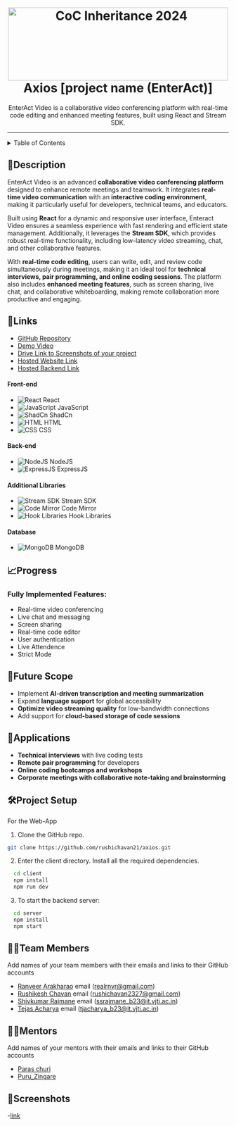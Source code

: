 <h1 align="center">
  <a href="https://github.com/CommunityOfCoders/Inheritance-2024">
    <img src="./Untitled.png" alt="CoC Inheritance 2024" width="500" height="166">
  </a>
  <br>
 Axios [project name (EnterAct)]
</h1>

<div align="center">
EnterAct Video is a collaborative video conferencing platform with real-time code editing and enhanced meeting features, built using React and Stream SDK.
</div>
<hr>

<details>
<summary>Table of Contents</summary>

- [Description](#description)
- [Links](#links)
- [Tech Stack](#tech-stack)
- [Progress](#progress)
- [Future Scope](#future-scope)
- [Applications](#applications)
- [Project Setup](#project-setup)
- [Usage](#usage)
- [Team Members](#team-members)
- [Mentors](#mentors)
- [Screenshots](#screenshots)

</details>

## 📝Description
EnterAct Video is an advanced **collaborative video conferencing platform** designed to enhance remote meetings and teamwork. It integrates **real-time video communication** with an **interactive coding environment**, making it particularly useful for developers, technical teams, and educators.

Built using **React** for a dynamic and responsive user interface, Enteract Video ensures a seamless experience with fast rendering and efficient state management. Additionally, it leverages the **Stream SDK**, which provides robust real-time functionality, including low-latency video streaming, chat, and other collaborative features.

With **real-time code editing**, users can write, edit, and review code simultaneously during meetings, making it an ideal tool for **technical interviews, pair programming, and online coding sessions**. The platform also includes **enhanced meeting features**, such as screen sharing, live chat, and collaborative whiteboarding, making remote collaboration more productive and engaging.

## 🔗Links

- [GitHub Repository](https://github.com/rushichavan21/axios)
- [Demo Video](https://drive.google.com/drive/folders/11BZeFkPkF-O0Ek4oG_WOH19e5C8pOG_K?usp=sharing)
- [Drive Link to Screenshots of your project](https://drive.google.com/drive/folders/11BZeFkPkF-O0Ek4oG_WOH19e5C8pOG_K?usp=sharing)
- [Hosted Website Link](https://enteract-video.vercel.app/)
- [Hosted Backend Link](https://axios-fky5.vercel.app/)


#### Front-end  
- ![React](https://img.shields.io/badge/-React-61DAFB?logo=react&logoColor=white&style=flat) React  
- ![JavaScript](https://img.shields.io/badge/-JavaScript-F7DF1E?logo=javascript&logoColor=black&style=flat) JavaScript  
- ![ShadCn](https://img.shields.io/badge/-ShadCn-000000?logo=tailwindcss&logoColor=white&style=flat) ShadCn  
- ![HTML](https://img.shields.io/badge/-HTML-E34F26?logo=html5&logoColor=white&style=flat) HTML  
- ![CSS](https://img.shields.io/badge/-CSS-1572B6?logo=css3&logoColor=white&style=flat) CSS  

#### Back-end  
- ![NodeJS](https://img.shields.io/badge/-Node.js-339933?logo=node.js&logoColor=white&style=flat) NodeJS  
- ![ExpressJS](https://img.shields.io/badge/-Express.js-000000?logo=express&logoColor=white&style=flat) ExpressJS  

#### Additional Libraries  
- ![Stream SDK](https://img.shields.io/badge/-Stream%20SDK-0E83CD?logo=streamlit&logoColor=white&style=flat) Stream SDK  
- ![Code Mirror](https://img.shields.io/badge/-Code%20Mirror-F50057?logo=codemirror&logoColor=white&style=flat) Code Mirror  
- ![Hook Libraries](https://img.shields.io/badge/-Hooks-ff4088?logo=react&logoColor=white&style=flat) Hook Libraries  

#### Database  
- ![MongoDB](https://img.shields.io/badge/-MongoDB-47A248?logo=mongodb&logoColor=white&style=flat) MongoDB  


## 📈Progress
### Fully Implemented Features:
- Real-time video conferencing
- Live chat and messaging
- Screen sharing
- Real-time code editor
- User authentication
- Live Attendence
- Strict Mode
  
## 🔮Future Scope
- Implement **AI-driven transcription and meeting summarization**
- Expand **language support** for global accessibility
- **Optimize video streaming quality** for low-bandwidth connections
- Add support for **cloud-based storage of code sessions**

## 💸Applications
- **Technical interviews** with live coding tests
- **Remote pair programming** for developers
- **Online coding bootcamps and workshops**
- **Corporate meetings with collaborative note-taking and brainstorming**

## 🛠Project Setup

For the Web-App
1. Clone the GitHub repo.
```bash
git clone https://github.com/rushichavan21/axios.git
```
2. Enter the client directory. Install all the required dependencies.
```bash
  cd client
  npm install
  npm run dev
```

3. To start the backend server:
```bash
  cd server
  npm install
  npm start
```

## 👨‍💻Team Members
Add names of your team members with their emails and links to their GitHub accounts

- [Ranveer Arakharao](https://github.com/realrnvr)   email (realrnvr@gmail.com)
- [Rushikesh Chavan](https://github.com/rushichavan21) email (rushichavan2327@gmail.com)
- [Shivkumar Rajmane](https://github.com/workoutbud-github)  email (ssrajmane_b23@it.vjti.ac.in)
- [Tejas Acharya](https://github.com/Tejas-A11) email (tjacharya_b23@it.vjti.ac.in)

## 👨‍🏫Mentors
Add names of your mentors with their emails and links to their GitHub accounts

- [Paras churi](https://github.com/paraschuri)
- [Puru_Zingare](https://github.com/puruz14)

## 📱Screenshots
-[link](https://drive.google.com/drive/folders/11BZeFkPkF-O0Ek4oG_WOH19e5C8pOG_K?usp=sharing)


